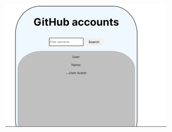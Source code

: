 ![alt text](https://github.com/Stanleynjoroge/React1/blob/Weather/Screenshot%202024-02-01%20155835.png)
